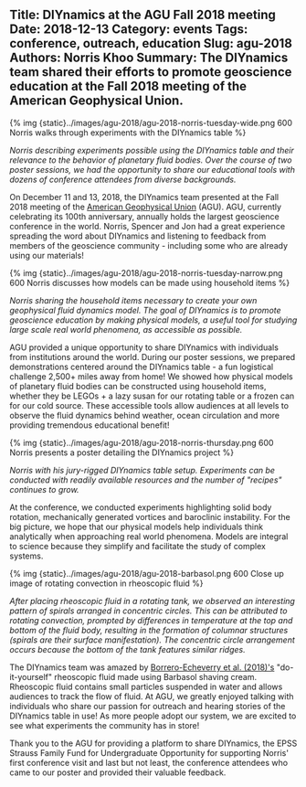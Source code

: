 Title: DIYnamics at the AGU Fall 2018 meeting
Date: 2018-12-13
Category: events
Tags: conference, outreach, education
Slug: agu-2018
Authors: Norris Khoo
Summary: The DIYnamics team shared their efforts to promote geoscience education at the Fall 2018 meeting of the American Geophysical Union. 
---

{% img {static}../images/agu-2018/agu-2018-norris-tuesday-wide.png 600 Norris walks through experiments with the DIYnamics table %}

_Norris describing experiments possible using the DIYnamics table and
their relevance to the behavior of planetary fluid bodies. Over the
course of two poster sessions, we had the opportunity to share our
educational tools with dozens of conference attendees from diverse
backgrounds._ 

On December 11 and 13, 2018, the DIYnamics team presented at the Fall
2018 meeting of the [American Geophysical Union](https://sites.agu.org/) (AGU). AGU, currently
celebrating its 100th anniversary, annually holds the largest
geoscience conference in the world. Norris, Spencer and Jon had a great
experience spreading the word about DIYnamics and listening to feedback
from members of the geoscience community - including some who are
already using our materials!

{% img {static}../images/agu-2018/agu-2018-norris-tuesday-narrow.png 600 Norris discusses how models can be made using household items %}

_Norris sharing the household items necessary to create your own
geophysical fluid dynamics model. The goal of DIYnamics is to promote
geoscience education by making physical models, a useful tool for
studying large scale real world phenomena, as accessible as possible._

AGU provided a unique opportunity to share DIYnamics with individuals
from institutions around the world. During our poster sessions, we
prepared demonstrations centered around the DIYnamics table - a fun
logistical challenge 2,500+ miles away from home! We showed how
physical models of planetary fluid bodies can be constructed using 
household items, whether they be LEGOs + a lazy susan for our rotating
table or a frozen can for our cold source. These accessible tools
allow audiences at all levels to observe the fluid dynamics behind
weather, ocean circulation and more providing tremendous educational
benefit!

{% img {static}../images/agu-2018/agu-2018-norris-thursday.png 600 Norris presents a poster detailing the DIYnamics project %}

_Norris with his jury-rigged DIYnamics table setup. Experiments can
be conducted with readily available resources and the number of 
"recipes" continues to grow._

At the conference, we conducted experiments highlighting solid body
rotation, mechanically generated vortices and baroclinic instability.
For the big picture, we hope that our physical models help individuals
think analytically when approaching real world phenomena. Models are
integral to science because they simplify and facilitate the study of
complex systems.

{% img {static}../images/agu-2018/agu-2018-barbasol.png 600 Close up image of rotating convection in rheoscopic fluid %}

_After placing rheoscopic fluid in a rotating tank, we observed an
interesting pattern of spirals arranged in concentric circles. This
can be attributed to rotating convection, prompted by differences in
temperature at the top and bottom of the fluid body, resulting in the
formation of columnar structures (spirals are their surface manifestation).
The concentric circle arrangement occurs because the bottom of the
tank features similar ridges._

The DIYnamics team was amazed by [Borrero-Echeverry et al. (2018)'s](https://doi.org/10.1063/1.5045053)
"do-it-yourself" rheoscopic fluid made using Barbasol shaving cream.
Rheoscopic fluid contains small particles suspended in water and
allows audiences to track the flow of fluid. At AGU, we greatly
enjoyed talking with individuals who share our passion for outreach
and hearing stories of the DIYnamics table in use! As more people
adopt our system, we are excited to see what experiments the
community has in store!

Thank you to the AGU for providing a platform to share DIYnamics, the
EPSS Strauss Family Fund for Undergraduate Opportunity for supporting
Norris' first conference visit and last but not least, the conference
attendees who came to our poster and provided their valuable feedback.